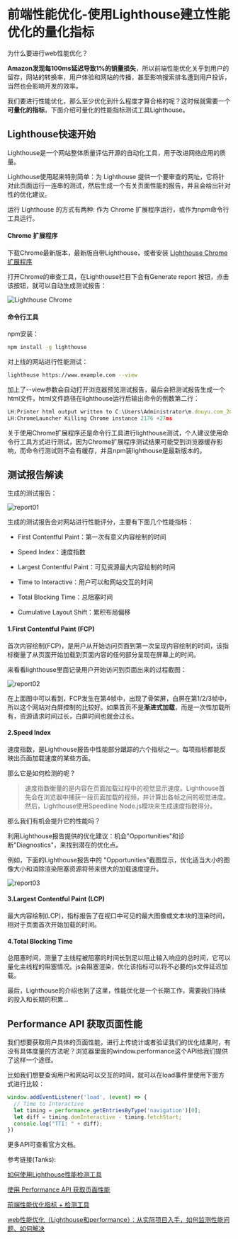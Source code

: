 # 前端性能优化-使用Lighthouse建立性能优化的量化指标

为什么要进行web性能优化？

<b>Amazon发现每100ms延迟导致1%的销量损失</b>，所以前端性能优化关乎到用户的留存，网站的转换率，用户体验和网站的传播，甚至影响搜索排名遭到用户投诉，当然也会影响开发的效率。

我们要进行性能优化，那么至少优化到什么程度才算合格的呢？这时候就需要一个<b>可量化的指标</b>，下面介绍可量化的性能指标测试工具Lighthouse。

## Lighthouse快速开始

Lighthouse是一个网站整体质量评估开源的自动化工具，用于改进网络应用的质量。

Lighthouse使用起来特别简单：为 Lighthouse 提供一个要审查的网址，它将针对此页面运行一连串的测试，然后生成一个有关页面性能的报告，并且会给出针对性的优化建议。

运行 Lighthouse 的方式有两种: 作为 Chrome 扩展程序运行，或作为npm命令行工具运行。

#### Chrome 扩展程序

下载Chrome最新版本，最新版自带Lighthouse，或者安装 [Lighthouse Chrome 扩展程序](https://chrome.google.com/webstore/detail/lighthouse/blipmdconlkpinefehnmjammfjpmpbjk)

打开Chrome的审查工具，在Lighthouse栏目下会有Generate report 按钮，点击该按钮，就可以自动生成测试报告：

![Lighthouse Chrome](https://user-images.githubusercontent.com/20060839/148499033-a390d9cb-4005-41ba-ae83-37d328b5c5e2.png)


#### 命令行工具

npm安装：

```bash
npm install -g lighthouse
```

对上线的网站进行性能测试：

```bash
lighthouse https://www.example.com --view
```

加上了--view参数会自动打开浏览器预览测试报告，最后会把测试报告生成一个html文件，html文件路径在lighthouse运行后输出命令的倒数第二行：

```js
LH:Printer html output written to C:\Users\Administrator\m.douyu.com_2022-01-06_22-36-37.report.html +68ms
LH:ChromeLauncher Killing Chrome instance 2176 +27ms
```

关于使用Chrome扩展程序还是命令行工具进行lighthouse测试，个人建议使用命令行工具方式进行测试，因为Chrome扩展程序测试结果可能受到浏览器缓存影响，而命令行测试则不会有缓存，并且npm装lighthouse是最新版本的。

## 测试报告解读

生成的测试报告：

![report01](https://user-images.githubusercontent.com/20060839/148400323-28e8a8fc-e3d3-43db-9d29-afd35f166e51.png)

生成的测试报告会对网站进行性能评分，主要有下面几个性能指标：

* First Contentful Paint：第一次有意义内容绘制的时间

* Speed Index：速度指数

* Largest Contentful Paint：可见资源最大内容绘制的时间

* Time to Interactive：用户可以和网站交互的时间

* Total Blocking Time：总阻塞时间

* Cumulative Layout Shift：累积布局偏移

#### 1.First Contentful Paint (FCP)

首次内容绘制(FCP)，是用户从开始访问页面到第一次呈现内容绘制的时间，该指标衡量了从页面开始加载到页面内容的任何部分呈现在屏幕上的时间。

来看看lighthouse里面记录用户开始访问到页面出来的过程截图：

![report02](https://user-images.githubusercontent.com/20060839/148404241-a4e22a40-f94a-40cc-a3d0-6a8fb32d36ff.png)

在上面图中可以看到，FCP发生在第4帧中，出现了骨架屏，白屏在第1/2/3帧中，所以这个网站对白屏控制的比较好。如果首页不是<b>渐进式加载</b>，而是一次性加载所有，资源请求时间过长，白屏时间也就会过长。

#### 2.Speed Index

速度指数，是Lighthouse报告中性能部分跟踪的六个指标之一。每项指标都能反映出页面加载速度的某些方面。

那么它是如何检测的呢？

> 速度指数衡量的是内容在页面加载过程中的视觉显示速度。Lighthouse首先会在浏览器中捕获一段页面加载的视频，并计算出各帧之间的视觉进度。然后，Lighthouse使用Speedline Node.js模块来生成速度指数得分。

那么我们有机会提升它的性能吗？

利用Lighthouse报告提供的优化建议：机会"Opportunities"和诊断"Diagnostics"，来找到潜在的优化点。

例如，下面的Lighthouse报告中的 "Opportunities"截图显示，优化适当大小的图像大小和消除渲染阻塞资源将带来很大的加载速度提升。

![report03](https://user-images.githubusercontent.com/20060839/148481442-7be346e3-a66c-49ac-8e4b-597db5a8e45a.png)

#### 3.Largest Contentful Paint (LCP)

最大内容绘制(LCP)，指标报告了在视口中可见的最大图像或文本块的渲染时间，相对于页面首次开始加载的时间。

#### 4.Total Blocking Time

总阻塞时间，测量了主线程被阻塞的时间长到足以阻止输入响应的总时间，它可以量化主线程的阻塞情况。js会阻塞渲染，优化该指标可以将不必要的js文件延迟加载。

最后，Lighthouse的介绍也到了这里，性能优化是一个长期工作，需要我们持续的投入和长期的积累...

## Performance API 获取页面性能

我们想要获取用户具体的页面性能，进行上传统计或者验证我们的优化结果时，有没有具体度量的方法呢？浏览器里面的window.performance这个API给我们提供了这样一个途径。

比如我们想要查询用户和网站可以交互的时间，就可以在load事件里使用下面方式进行比较：

```js
window.addEventListener('load', (event) => {
  // Time to Interactive
  let timing = performance.getEntriesByType('navigation')[0];
  let diff = timing.domInteractive - timing.fetchStart;
  console.log("TTI: " + diff);
})
```
更多API可查看官方文档。

参考链接(Tanks):

[如何使用Lighthouse性能检测工具](https://juejin.cn/post/6950855971379871757)

[使用 Performance API 获取页面性能](https://juejin.cn/post/6973567030528065573)

[前端性能优化指标 + 检测工具](https://juejin.cn/post/6974565176427151397#heading-0)

[web性能优化（Lighthouse和performance）：从实际项目入手，如何监测性能问题、如何解决](https://juejin.cn/post/6965744691979485197)